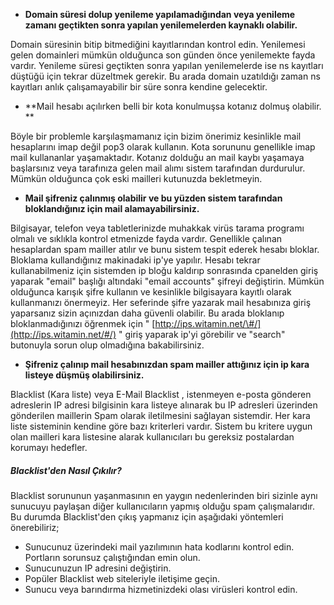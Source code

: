 * **Domain süresi dolup yenileme yapılamadığından veya yenileme zamanı geçtikten sonra yapılan yenilemelerden kaynaklı olabilir.**

Domain süresinin bitip bitmediğini kayıtlarından kontrol edin. Yenilemesi gelen domainleri mümkün olduğunca son günden önce yenilemekte fayda vardır. Yenileme süresi geçtikten sonra yapılan yenilemelerde ise ns kayıtları düştüğü için tekrar düzeltmek gerekir. Bu arada domain uzatıldığı zaman ns kayıtları anlık çalışamayabilir bir süre sonra kendine gelecektir.

* **Mail hesabı açılırken belli bir kota konulmuşsa kotanız dolmuş olabilir.  **

Böyle bir problemle karşılaşmamanız için bizim önerimiz kesinlikle mail hesaplarını imap değil pop3 olarak kullanın. Kota sorununu genellikle imap mail kullananlar yaşamaktadır. Kotanız dolduğu an mail kaybı yaşamaya başlarsınız veya tarafınıza gelen mail alımı sistem tarafından durdurulur. Mümkün olduğunca çok eski mailleri kutunuzda bekletmeyin.

* **Mail şifreniz çalınmış olabilir ve bu yüzden sistem tarafından bloklandığınız için mail alamayabilirsiniz.**

Bilgisayar, telefon veya tabletlerinizde muhakkak virüs tarama programı olmalı ve sıklıkla kontrol etmenizde fayda vardır. Genellikle çalınan hesaplardan spam mailler atılır ve bunu sistem tespit ederek hesabı bloklar. Bloklama kullandığınız makinadaki ip'ye yapılır. Hesabı tekrar kullanabilmeniz için sistemden ip bloğu kaldırıp sonrasında cpanelden giriş yaparak "email" başlığı altındaki "email accounts" şifreyi değiştirin. Mümkün olduğunca karışık şifre kullanın ve kesinlikle bilgisayara kayıtlı olarak kullanmanızı önermeyiz. Her seferinde şifre yazarak mail hesabınıza giriş yaparsanız sizin açınızdan daha güvenli olabilir. Bu arada bloklanıp bloklanmadığınızı öğrenmek için " [http://ips.witamin.net/\#/](http://ips.witamin.net/#/) " giriş yaparak ip'yi görebilir ve "search" butonuyla sorun olup olmadığına bakabilirsiniz.

* **Şifreniz çalınıp mail hesabınızdan spam mailler attığınız için ip kara listeye düşmüş olabilirsiniz.**

Blacklist \(Kara liste\) veya E-Mail Blacklist , istenmeyen e-posta gönderen adreslerin IP adresi bilgisinin kara listeye alınarak bu IP adresleri üzerinden gönderilen maillerin Spam olarak iletilmesini sağlayan sistemdir. Her kara liste sisteminin kendine göre bazı kriterleri vardır. Sistem bu kritere uygun olan mailleri kara listesine alarak kullanıcıları bu gereksiz postalardan korumayı hedefler.

##### Blacklist'den Nasıl Çıkılır?

Blacklist sorununun yaşanmasının en yaygın nedenlerinden biri sizinle aynı sunucuyu paylaşan diğer kullanıcıların yapmış olduğu spam çalışmalarıdır. Bu durumda Blacklist'den çıkış yapmanız için aşağıdaki yöntemleri önerebiliriz;

* Sunucunuz üzerindeki mail yazılımının hata kodlarını kontrol edin. Portların sorunsuz çalıştığından emin olun.
* Sunucunuzun IP adresini değiştirin.
* Popüler Blacklist web siteleriyle iletişime geçin.
* Sunucu veya barındırma hizmetinizdeki olası virüsleri kontrol edin.



